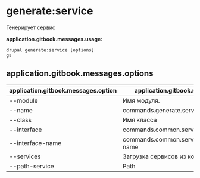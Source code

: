 # generate:service
Генерирует сервис

**application.gitbook.messages.usage:**
```
drupal generate:service [options]
gs
```

## application.gitbook.messages.options
application.gitbook.messages.option | application.gitbook.messages.details
-------|-------------
--module | Имя модуля.
--name | commands.generate.service.options.name
--class | Имя класса
--interface | commands.common.service.options.interface
--interface-name | commands.common.service.options.interface-name
--services | Загрузка сервисов из контейнера.
--path-service | Path
